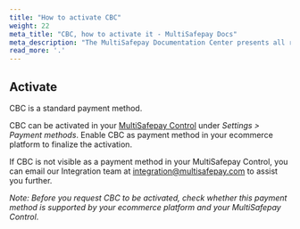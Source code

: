 ```yaml
---
title: "How to activate CBC"
weight: 22
meta_title: "CBC, how to activate it - MultiSafepay Docs"
meta_description: "The MultiSafepay Documentation Center presents all relevant information about our Plugins and API. You can also find support pages for payment methods, tools and general questions as well as the contact details of our Support and Integration Teams."
read_more: '.'
---
```

## Activate
CBC is a standard payment method.

CBC can be activated in your [MultiSafepay Control](https://merchant.multisafepay.com) under _Settings > Payment methods_.
Enable CBC as payment method in your ecommerce platform to finalize the activation.

If CBC is not visible as a payment method in your MultiSafepay Control, you can email our Integration team at <integration@multisafepay.com> to assist you further.

_Note: Before you request CBC to be activated, check whether this payment method is supported by your ecommerce platform and your MultiSafepay Control_.
